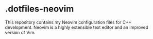 # .dotfiles-neovim

This repository contains my Neovim configuration files for C++ development. Neovim is a highly extensible text editor and an improved version of Vim.
